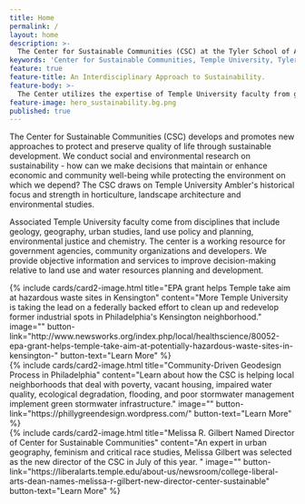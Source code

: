 ```yaml
---
title: Home
permalink: /
layout: home
description: >- 
  The Center for Sustainable Communities (CSC) at the Tyler School of Art develops and promotes new approaches to sustainable             development. 
keywords: 'Center for Sustainable Communities, Temple University, Tyler School of Art, environmental studies, urban studies'
feature: true
feature-title: An Interdisciplinary Approach to Sustainability.
feature-body: >-
  The Center utilizes the expertise of Temple University faculty from geography and urban studies, environmental studies, economics,       landscape architecture, horticulture, geology, city and regional planning, engineering and chemistry.
feature-image: hero_sustainability.bg.png
published: true
---
```

The Center for Sustainable Communities (CSC) develops and promotes new approaches to protect and preserve quality of life through sustainable development. We conduct social and environmental research on sustainability - how can we make decisions that maintain or enhance economic and community well-being while protecting the environment on which we depend? The CSC draws on Temple University Ambler's historical focus and strength in horticulture, landscape architecture and environmental studies. 

Associated Temple University faculty come from disciplines that include geology, geography, urban studies, land use policy and planning, environmental justice and chemistry. The center is a working resource for government agencies, community organizations and developers. We provide objective information and services to improve decision-making relative to land use and water resources planning and development. 

<div class="row row-wide">
  <div class="col m12 l4">{% include cards/card2-image.html 
    title="EPA grant helps Temple take aim at hazardous waste sites in Kensington" 
    content="More Temple University is taking the lead on a federally backed effort to clean up and redevelop former industrial spots in Philadelphia's Kensington neighborhood." 
    image="" 
    button-link="http://www.newsworks.org/index.php/local/healthscience/80052-epa-grant-helps-temple-take-aim-at-potentially-hazardous-waste-sites-in-kensington-" 
    button-text="Learn More" %}
  </div>
  <div class="row row-wide">
    <div class="col m12 l4">{% include cards/card2-image.html 
      title="Community-Driven Geodesign Process in Philadelphia" 
      content="Learn about how the CSC is helping local neighborhoods that deal with poverty, vacant housing, impaired water quality, ecological degradation, flooding, and poor stormwater management implement green stormwater infrastructure." 
      image="" 
      button-link="https://phillygreendesign.wordpress.com/" 
      button-text="Learn More" %}
    </div>
    <div class="row row-wide">
      <div class="col m12 l4">{% include cards/card2-image.html 
        title="Melissa R. Gilbert Named Director of Center for Sustainable Communities" 
        content="An expert in urban geography, feminism and critical race studies, Melissa Gilbert was selected as the new director of the CSC in July of this year. " 
        image="" 
        button-link="https://liberalarts.temple.edu/about-us/newsroom/college-liberal-arts-dean-names-melissa-r-gilbert-new-director-center-sustainable" 
        button-text="Learn More" %}
      </div>
</div>
